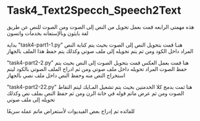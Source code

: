 # Task4_Text2Specch_Speech2Text
هذه مهمتي الرابعه 
قمت بعمل تحويل من النص إلى الصوت ومن الصوت للنص
عن طريق لغة بايثون وبالإستعانه بخدمات واتسون

بداية 
"task4-part1-1.py"
هنـا قمت بتحويل النص إلى الصوت بحيث يتم كتابة النص المراد داخل الكود 
ومن ثم يتم تحويله إلى ملف صوتي وكذلك يتم حفظ هذا الملف بالجهاز

"task4-part2-2.py"
هنا قمت بعمل العكس قمت بتحويل الصوت إلى النص بحيث يتم حفظ الصوت المراد تحويله داخل ملف صوتي
ومن ثم ادراج الملف الصوتي بالكود ليتم استخراج النص منه وحفظ النص داخل ملف نصي بالجهاز

"task4-part2-22.py"
هنا ثمت بدمج كلا الخدمتين بحيث يتم تشغيل المـايك ليتم التقاط الصوت ومن ثم عرض ماتم قوله في
خانة الرن ومن ثم حفظ النص بملف نص وكذلك تحويله إلى ملف صوتي 

للفائده تم إدراج بعض الفيديوات لأستعراض ماتم عمله سريعًا 
